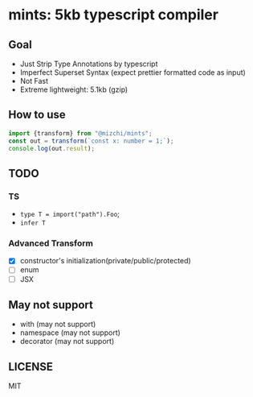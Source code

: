 # mints: 5kb typescript compiler

## Goal

- Just Strip Type Annotations by typescript
- Imperfect Superset Syntax (expect prettier formatted code as input)
- Not Fast
- Extreme lightweight: 5.1kb (gzip)

## How to use

```ts
import {transform} from "@mizchi/mints";
const out = transform(`const x: number = 1;`);
console.log(out.result);
```

## TODO

### TS

- `type T = import("path").Foo`;
- `infer T`

### Advanced Transform

- [x] constructor's initialization(private/public/protected)
- [ ] enum
- [ ] JSX

## May not support

- with (may not support)
- namespace (may not support)
- decorator (may not support)

## LICENSE

MIT